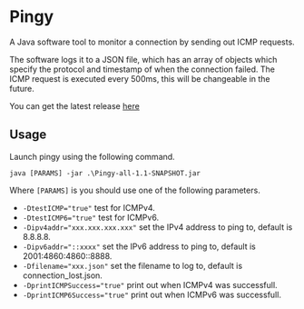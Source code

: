 # Pingy
A Java software tool to monitor a connection by sending out ICMP requests.

The software logs it to a JSON file, which has an array of objects which specify the protocol and timestamp of when the connection failed.
The ICMP request is executed every 500ms, this will be changeable in the future.

You can get the latest release [here](https://github.com/jonasclaes/Pingy/releases/download/V1.1-SNAPSHOT/Pingy-all-1.1-SNAPSHOT.jar)

## Usage
Launch pingy using the following command.

`java [PARAMS] -jar .\Pingy-all-1.1-SNAPSHOT.jar`

Where `[PARAMS]` is you should use one of the following parameters.
- `-DtestICMP="true"` test for ICMPv4.
- `-DtestICMP6="true"` test for ICMPv6.
- `-Dipv4addr="xxx.xxx.xxx.xxx"` set the IPv4 address to ping to, default is 8.8.8.8.
- `-Dipv6addr="::xxxx"` set the IPv6 address to ping to, default is 2001:4860:4860::8888.
- `-Dfilename="xxx.json"` set the filename to log to, default is connection_lost.json.
- `-DprintICMPSuccess="true"` print out when ICMPv4 was successfull.
- `-DprintICMP6Success="true"` print out when ICMPv6 was successfull.
